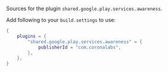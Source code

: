 Sources for the plugin `shared.google.play.services.awareness`.

Add following to your `build.settings` to use:
```lua
{
    plugins = {
        "shared.google.play.services.awareness" = {
            publisherId = "com.coronalabs",
        },
    },
}
```
